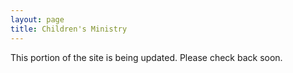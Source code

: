 ```yaml
---
layout: page
title: Children's Ministry
---
```


This portion of the site is being updated. Please check back soon.